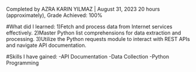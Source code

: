 Completed by AZRA KARIN YILMAZ | August 31, 2023
20 hours (approximately), Grade Achieved: 100%


#What did I learned:
          1)Fetch and process data from Internet services effectively.
          2)Master Python list comprehensions for data extraction and processing.
          3)Utilize the Python requests module to interact with REST APIs and navigate API documentation.

#Skills I have gained:
        -API Documentation
        -Data Collection
        -Python Programming
